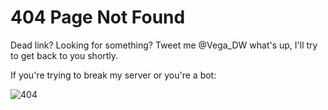 # 404 Page Not Found
Dead link? Looking for something? Tweet me @Vega_DW what's up, I'll try to get back to you shortly.

If you're trying to break my server or you're a bot:

![404](../media/404.PNG)